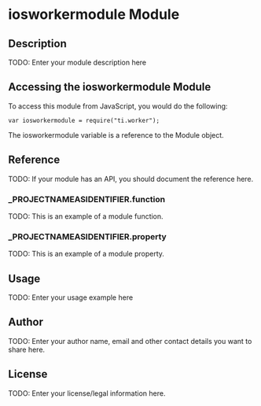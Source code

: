 # iosworkermodule Module

## Description

TODO: Enter your module description here

## Accessing the iosworkermodule Module

To access this module from JavaScript, you would do the following:

	var iosworkermodule = require("ti.worker");

The iosworkermodule variable is a reference to the Module object.	

## Reference

TODO: If your module has an API, you should document
the reference here.

### ___PROJECTNAMEASIDENTIFIER__.function

TODO: This is an example of a module function.

### ___PROJECTNAMEASIDENTIFIER__.property

TODO: This is an example of a module property.

## Usage

TODO: Enter your usage example here

## Author

TODO: Enter your author name, email and other contact
details you want to share here. 

## License

TODO: Enter your license/legal information here.
